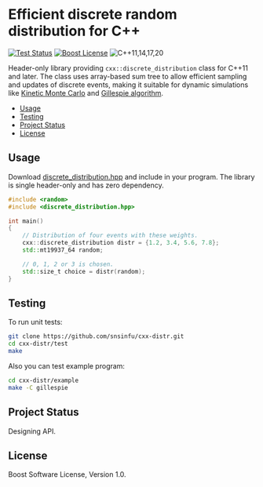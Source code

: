 # Efficient discrete random distribution for C++

[![Test Status][test-badge]][test-url]
[![Boost License][license-badge]](LICENSE.txt)
![C++11,14,17,20][cxx-badge]

Header-only library providing `cxx::discrete_distribution` class for C++11
and later. The class uses array-based sum tree to allow efficient sampling
and updates of discrete events, making it suitable for dynamic simulations like
[Kinetic Monte Carlo][kmc] and [Gillespie algorithm][gillespie].

[kmc]: https://en.wikipedia.org/wiki/Kinetic_Monte_Carlo
[gillespie]: https://en.wikipedia.org/wiki/Gillespie_algorithm

[test-badge]: https://github.com/snsinfu/cxx-distr/workflows/test/badge.svg
[test-url]: https://github.com/snsinfu/cxx-distr/actions?query=workflow%3Atest
[cxx-badge]: https://img.shields.io/badge/C%2B%2B-11%2F14%2F17%2F20-orange.svg
[license-badge]: https://img.shields.io/badge/license-Boost-blue.svg

- [Usage](#usage)
- [Testing](#testing)
- [Project Status](#project-status)
- [License](#license)


## Usage

Download [discrete_distribution.hpp][hpp] and include in your program. The
library is single header-only and has zero dependency.

```c++
#include <random>
#include <discrete_distribution.hpp>

int main()
{
    // Distribution of four events with these weights.
    cxx::discrete_distribution distr = {1.2, 3.4, 5.6, 7.8};
    std::mt19937_64 random;

    // 0, 1, 2 or 3 is chosen.
    std::size_t choice = distr(random);
}
```

[hpp]: https://github.com/snsinfu/cxx-distr/raw/master/include/discrete_distribution.hpp


## Testing

To run unit tests:

```sh
git clone https://github.com/snsinfu/cxx-distr.git
cd cxx-distr/test
make
```

Also you can test example program:

```sh
cd cxx-distr/example
make -C gillespie
```


## Project Status

Designing API.


## License

Boost Software License, Version 1.0.
